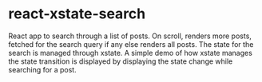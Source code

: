 # react-xstate-search

React app to search through a list of posts. On scroll, renders more posts, fetched for the search query if any else renders all posts.
The state for the search is managed through xstate. 
A simple demo of how xstate manages the state transition is displayed by displaying the state change while searching for a post.
